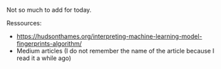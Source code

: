
Not so much to add for today.
  
Ressources:
- https://hudsonthames.org/interpreting-machine-learning-model-fingerprints-algorithm/
- Medium articles (I do not remember the name of the article because I read it a while ago)